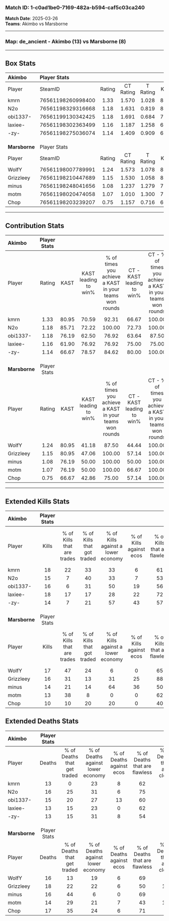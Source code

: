 ### Match ID: 1-c0ad1be0-7169-482a-b594-caf5c03ca240  
**Match Date**: 2025-03-26  
**Teams**: Akimbo vs Marsborne  

---  

### **Map**: de_ancient - Akimbo (13) vs Marsborne (8)  
---  

## Box Stats  

| **Akimbo**    | Player Stats      |        |           |          |       |      |       |         |        |      |     |
| :- | :- | :-: | :-: | :-: | :-: | :-: | :-: | :-: | :-: | :-: | :-: |
| Player        | SteamID           | Rating | CT Rating | T Rating | KAST  | ADR  | Kills | Assists | Deaths | K/D  | HS% |
| kmrn          | 76561198260998400 |  1.33  |   1.570   |  1.028   | 80.95 | 77.7 |  18   |    3    |   13   | 1.38 | 44  |
| N2o           | 76561198329316668 |  1.18  |   1.631   |  0.819   | 85.71 | 78.6 |  15   |    6    |   16   | 0.94 | 60  |
| obi1337-      | 76561199130342425 |  1.18  |   1.691   |  0.684   | 76.19 | 79.9 |  16   |    6    |   15   | 1.07 | 50  |
| laxiee-       | 76561198302363499 |  1.16  |   1.187   |  1.258   | 61.90 | 73.3 |  18   |    1    |   13   | 1.38 | 55  |
| -zy-          | 76561198275036074 |  1.14  |   1.409   |  0.909   | 66.67 | 96.0 |  14   |    9    |   13   | 1.08 | 57  |
|               |                   |        |           |          |       |      |       |         |        |      |     |
|               |                   |        |           |          |       |      |       |         |        |      |     |
|               |                   |        |           |          |       |      |       |         |        |      |     |
| **Marsborne** | Player Stats      |        |           |          |       |      |       |         |        |      |     |
| Player        | SteamID           | Rating | CT Rating | T Rating | KAST  | ADR  | Kills | Assists | Deaths | K/D  | HS% |
| WolfY         | 76561198007789991 |  1.24  |   1.573   |  1.078   | 80.95 | 79.1 |  17   |    8    |   16   | 1.06 | 52  |
| Grizzleey     | 76561198210447689 |  1.15  |   1.530   |  1.058   | 80.95 | 84.0 |  16   |    5    |   18   | 0.89 | 50  |
| minus         | 76561198248041656 |  1.08  |   1.237   |  1.279   | 76.19 | 85.1 |  14   |    4    |   16   | 0.88 | 35  |
| motm          | 76561198020474058 |  1.07  |   1.010   |  1.300   | 76.19 | 78.5 |  13   |    5    |   14   | 0.93 | 69  |
| Chop          | 76561198203239207 |  0.75  |   1.157   |  0.716   | 66.67 | 60.6 |  10   |    6    |   17   | 0.59 | 80  |
---  

## Contribution Stats  

| **Akimbo**    | Player Stats |       |                      |                                                        |                           |                                                             |                          |                                                            |
| :- | :-: | :-: | :-: | :-: | :-: | :-: | :-: | :-: |
| Player        |    Rating    | KAST  | KAST leading to win% | % of times you achieve a KAST in your teams won rounds | CT - KAST leading to win% | CT - % of times you achieve a KAST in your teams won rounds | T - KAST leading to win% | T - % of times you achieve a KAST in your teams won rounds |
| kmrn          |     1.33     | 80.95 |        70.59         |                         92.31                          |           66.67           |                           100.00                            |          80.00           |                           80.00                            |
| N2o           |     1.18     | 85.71 |        72.22         |                         100.00                         |           72.73           |                           100.00                            |          71.43           |                           100.00                           |
| obi1337-      |     1.18     | 76.19 |        62.50         |                         76.92                          |           63.64           |                            87.50                            |          60.00           |                           60.00                            |
| laxiee-       |     1.16     | 61.90 |        76.92         |                         76.92                          |           75.00           |                            75.00                            |          80.00           |                           80.00                            |
| -zy-          |     1.14     | 66.67 |        78.57         |                         84.62                          |           80.00           |                           100.00                            |          75.00           |                           60.00                            |
|               |              |       |                      |                                                        |                           |                                                             |                          |                                                            |
|               |              |       |                      |                                                        |                           |                                                             |                          |                                                            |
|               |              |       |                      |                                                        |                           |                                                             |                          |                                                            |
| **Marsborne** | Player Stats |       |                      |                                                        |                           |                                                             |                          |                                                            |
| Player        |    Rating    | KAST  | KAST leading to win% | % of times you achieve a KAST in your teams won rounds | CT - KAST leading to win% | CT - % of times you achieve a KAST in your teams won rounds | T - KAST leading to win% | T - % of times you achieve a KAST in your teams won rounds |
| WolfY         |     1.24     | 80.95 |        41.18         |                         87.50                          |           44.44           |                           100.00                            |          37.50           |                           75.00                            |
| Grizzleey     |     1.15     | 80.95 |        47.06         |                         100.00                         |           57.14           |                           100.00                            |          40.00           |                           100.00                           |
| minus         |     1.08     | 76.19 |        50.00         |                         100.00                         |           50.00           |                           100.00                            |          50.00           |                           100.00                           |
| motm          |     1.07     | 76.19 |        50.00         |                         100.00                         |           66.67           |                           100.00                            |          40.00           |                           100.00                           |
| Chop          |     0.75     | 66.67 |        42.86         |                         75.00                          |           57.14           |                           100.00                            |          28.57           |                           50.00                            |
---  

## Extended Kills Stats  

| **Akimbo**    | Player Stats |                            |                            |                                    |                         |                              |                                 |                                       |                    |           |
| :- | :-: | :-: | :-: | :-: | :-: | :-: | :-: | :-: | :-: | :-: |
| Player        |    Kills     | % of Kills that are trades | % of Kills that got traded | % of Kills against a lower economy | % of Kills against ecos | % of Kills that are flawless | % of Kills that are close duels | % of Kills that are assisted by flash | Pistol Round Kills | AWP Kills |
| kmrn          |      18      |             22             |             33             |                 33                 |            6            |              61              |               11                |                   0                   |         0          |     2     |
| N2o           |      15      |             7              |             40             |                 33                 |            7            |              53              |                0                |                   7                   |         3          |     1     |
| obi1337-      |      16      |             6              |             31             |                 50                 |           19            |              56              |                6                |                   0                   |         3          |     1     |
| laxiee-       |      18      |             17             |             17             |                 28                 |           22            |              72              |                6                |                   0                   |         0          |     1     |
| -zy-          |      14      |             7              |             21             |                 57                 |           43            |              57              |                7                |                   0                   |         0          |     2     |
|               |              |                            |                            |                                    |                         |                              |                                 |                                       |                    |           |
|               |              |                            |                            |                                    |                         |                              |                                 |                                       |                    |           |
|               |              |                            |                            |                                    |                         |                              |                                 |                                       |                    |           |
| **Marsborne** | Player Stats |                            |                            |                                    |                         |                              |                                 |                                       |                    |           |
| Player        |    Kills     | % of Kills that are trades | % of Kills that got traded | % of Kills against a lower economy | % of Kills against ecos | % of Kills that are flawless | % of Kills that are close duels | % of Kills that are assisted by flash | Pistol Round Kills | AWP Kills |
| WolfY         |      17      |             47             |             24             |                 6                  |            0            |              65              |                6                |                   0                   |         4          |     2     |
| Grizzleey     |      16      |             31             |             13             |                 31                 |           25            |              88              |                0                |                   6                   |         0          |     1     |
| minus         |      14      |             21             |             14             |                 64                 |           36            |              50              |                0                |                  36                   |         0          |     0     |
| motm          |      13      |             38             |             8              |                 0                  |            0            |              62              |                0                |                   0                   |         0          |     3     |
| Chop          |      10      |             10             |             20             |                 20                 |            0            |              40              |                0                |                   0                   |         0          |     2     |
## Extended Deaths Stats  

| **Akimbo**    | Player Stats |                             |                                   |                          |                               |                            |                           |               |
| :- | :-: | :-: | :-: | :-: | :-: | :-: | :-: | :-: |
| Player        |    Deaths    | % of Deaths that get traded | % of Deaths against lower economy | % of Deaths against ecos | % of Deaths that are flawless | % of Deaths that are close | % of Deaths while blinded | Deaths to AWP |
| kmrn          |      13      |              0              |                23                 |            8             |              62               |             0              |             0             |       1       |
| N2o           |      16      |             25              |                31                 |            6             |              75               |             0              |            19             |       1       |
| obi1337-      |      15      |             20              |                27                 |            13            |              60               |             0              |             7             |       1       |
| laxiee-       |      13      |             15              |                23                 |            0             |              62               |             0              |            15             |       1       |
| -zy-          |      13      |             15              |                31                 |            8             |              54               |             8              |             0             |       0       |
|               |              |                             |                                   |                          |                               |                            |                           |               |
|               |              |                             |                                   |                          |                               |                            |                           |               |
|               |              |                             |                                   |                          |                               |                            |                           |               |
| **Marsborne** | Player Stats |                             |                                   |                          |                               |                            |                           |               |
| Player        |    Deaths    | % of Deaths that get traded | % of Deaths against lower economy | % of Deaths against ecos | % of Deaths that are flawless | % of Deaths that are close | % of Deaths while blinded | Deaths to AWP |
| WolfY         |      16      |             13              |                19                 |            6             |              69               |             6              |             0             |       1       |
| Grizzleey     |      18      |             22              |                22                 |            6             |              50               |             11             |             0             |       0       |
| minus         |      16      |             44              |                 6                 |            0             |              69               |             0              |             0             |       3       |
| motm          |      14      |             29              |                21                 |            7             |              43               |             14             |             0             |       1       |
| Chop          |      17      |             35              |                24                 |            6             |              71               |             0              |             6             |       1       |
